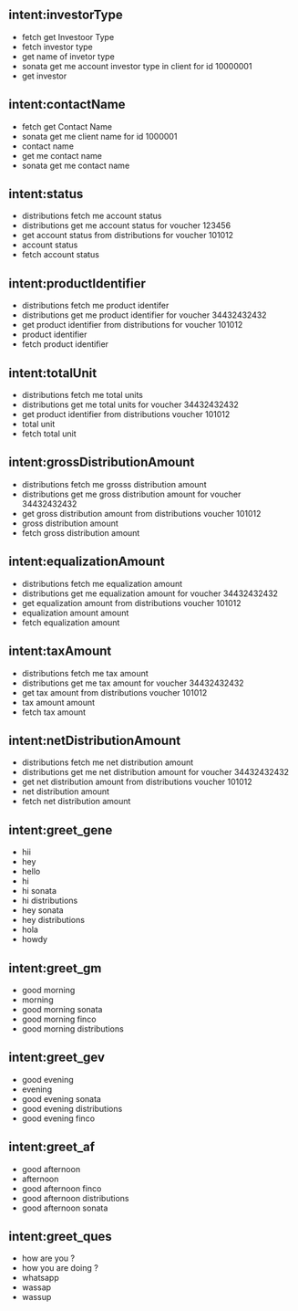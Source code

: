 ## intent:investorType
- fetch get Investoor Type
- fetch investor type
- get name of invetor type
- sonata get me account investor type in client for id 10000001
- get investor

## intent:contactName
- fetch get Contact Name
- sonata get me client name for id 1000001
- contact name 
- get me contact name
- sonata get me contact name

## intent:status
- distributions fetch me account status
- distributions get me account status for voucher  123456
- get account status from distributions for voucher 101012
- account status
- fetch account status 

## intent:productIdentifier
- distributions fetch me product identifer
- distributions get me product identifier for voucher  34432432432
- get product identifier from distributions for voucher 101012
- product identifier
- fetch product identifier 

## intent:totalUnit
- distributions fetch me total units 
- distributions get me total units for voucher  34432432432
- get product identifier from distributions voucher 101012
- total unit
- fetch total unit 

## intent:grossDistributionAmount
- distributions fetch me grosss distribution amount
- distributions get me gross distribution amount for voucher 34432432432
- get gross distribution amount from distributions voucher 101012
- gross distribution amount
- fetch gross distribution amount 

## intent:equalizationAmount
- distributions fetch me equalization amount
- distributions get me equalization amount for voucher 34432432432
- get equalization amount from distributions voucher 101012
- equalization amount amount
- fetch equalization amount 
## intent:taxAmount
- distributions fetch me tax amount
- distributions get me tax amount for voucher 34432432432
- get tax amount from distributions voucher 101012
- tax amount amount
- fetch tax amount 

## intent:netDistributionAmount
- distributions fetch me net distribution amount
- distributions get me net distribution amount for voucher 34432432432
- get net distribution amount from distributions voucher 101012
- net distribution amount
- fetch net distribution amount 

## intent:greet_gene
- hii
- hey
- hello
- hi
- hi sonata
- hi distributions
- hey sonata
- hey distributions
- hola
- howdy

## intent:greet_gm
- good morning
- morning
- good morning sonata
- good morning finco
- good morning distributions

## intent:greet_gev
- good evening
- evening
- good evening sonata
- good evening distributions
- good evening finco

## intent:greet_af
- good afternoon
- afternoon
- good afternoon finco
- good afternoon distributions
- good afternoon sonata
## intent:greet_ques
- how are you ?
- how you are doing ?
- whatsapp
- wassap
- wassup


